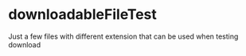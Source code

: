 # downloadableFileTest
Just a few files with different extension that can be used when testing download
